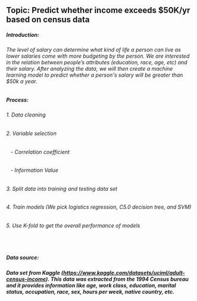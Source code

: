 ## Topic: Predict whether income exceeds $50K/yr based on census data
##### Introduction: 
###### The level of salary can determine what kind of life a person can live as lower salaries come with more budgeting by the person. We are interested in the relation between people’s attributes (education, race, age, etc) and their salary. After analyzing the data, we will then create a machine learning model to predict whether a person's salary will be greater than $50k a year.

##### Process:
###### 1. Data cleaning
###### 2. Variable selection
###### &nbsp;&nbsp;   - Correlation coefficient
###### &nbsp;&nbsp;   - Information Value
###### 3. Split data into training and testing data set
###### 4. Train models (We pick logistics regression, C5.0 decision tree, and SVM)
###### 5. Use K-fold to get the overall performance of models

<br>

##### Data source:
##### Data set from Kaggle (https://www.kaggle.com/datasets/uciml/adult-census-income). This data was extracted from the 1994 Census bureau and it provides information like age, work class, education, marital status, occupation, race, sex, hours per week, native country, etc.

